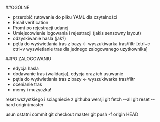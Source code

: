 ##OGÓLNE
- przerobić rutowanie do pliku YAML dla czytelności 
- Email verification
- Promt po rejestracji udanej 
- Umiejscowienie logowania i rejestracji (jakis sensowny layout)
- odzyskiwanie hasla (jak?)
- pętla do wyświetlania tras z bazy <- wyszukiwarka tras/filtr [ctrl+c ctrl+v wyswietlanie tras dla jednego zalogowanego uzytkownika]

##PO ZALOGOWANIU
- edycja hasla
- dodawanie tras (walidacja), edycja oraz ich usuwanie
- pętla do wyświetlania tras z bazy <- wyszukiwarka tras/filtr
- ocenianie tras
- memy i muzyczka!

reset wszystkiego i sciagniecie z githuba wersji
git fetch --all
git reset --hard origin/master

usun ostatni commit
git checkout master
git push -f origin HEAD